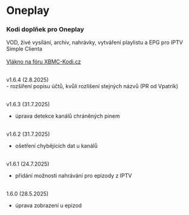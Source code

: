 <h1>Oneplay</h1>
<p>
<h3>Kodi doplňek pro Oneplay</h3>
<p>
VOD, živé vysílání, archiv, nahrávky, vytváření playlistu a EPG pro IPTV Simple Clienta<br><br>
<a href="https://www.xbmc-kodi.cz/prispevek-oneplay">Vlákno na fóru XBMC-Kodi.cz</a><br><br>
</p>
<p>
v1.6.4 (2.8.2025)<br>
- rozšíření popisu účtů, kvůli rozlišení stejných názvů (PR od Vpatrik)<br><br>

v1.6.3 (31.7.2025)<br>
- úprava detekce kanálů chráněných pinem<br><br>

v1.6.2 (31.7.2025)<br>
- ošetření chybějících dat u kanálů<br><br>

v1.6.1 (24.7.2025)<br>
- přidání možnosti nahrávání pro epizody z IPTV<br><br>

1.6.0 (28.5.2025)<br>
- úprava zobrazení u epizod<br><br>
</p>
